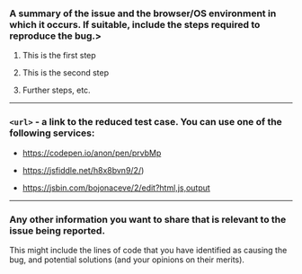 ### A summary of the issue and the browser/OS environment in which it occurs. If suitable, include the steps required to reproduce the bug.>
1. This is the first step
2. This is the second step
3. Further steps, etc.

_____________
### `<url>` - a link to the reduced test case. You can use one of the following services:
- https://codepen.io/anon/pen/prvbMp
- https://jsfiddle.net/h8x8bvn9/2/) 
- https://jsbin.com/bojonaceve/2/edit?html,js,output

_____________
### Any other information you want to share that is relevant to the issue being reported.
This might include the lines of code that you have identified as causing the bug, and potential solutions (and your opinions on their merits).
